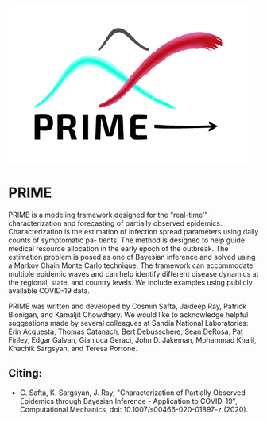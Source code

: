![name-of-you-image](https://github.com/sandialabs/PRIME/blob/main/logo/PRIME_logo_small.jpg?raw=true)

# PRIME

PRIME is a modeling framework designed for the “real-time’” characterization and forecasting of partially observed epidemics. Characterization is the estimation of infection spread parameters using daily counts of symptomatic pa- tients. The method is designed to help guide medical resource allocation in the early epoch of the outbreak. The estimation problem is posed as one of Bayesian inference and solved using a Markov Chain Monte Carlo technique. The framework can accommodate multiple epidemic waves and can help identify different disease dynamics at the regional, state, and country levels. We include examples using publicly available COVID-19 data.

PRIME was written and developed by Cosmin Safta, Jaideep Ray, Patrick Blonigan, and Kamaljit Chowdhary. We would like to acknowledge helpful suggestions made by several colleagues at Sandia National Laboratories: Erin Acquesta, Thomas Catanach, Bert Debusschere, Sean DeRosa, Pat Finley, Edgar Galvan, Gianluca Geraci, John D. Jakeman, Mohammad Khalil, Khachik Sargsyan, and Teresa Portone.

## Citing:

* C. Safta, K. Sargsyan, J. Ray, "Characterization of Partially Observed Epidemics through Bayesian Inference - Application to COVID-19", Computational Mechanics, doi: 10.1007/s00466-020-01897-z (2020).
